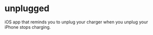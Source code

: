 unplugged
=========

iOS app that reminds you to unplug your charger when you unplug your iPhone stops charging.
